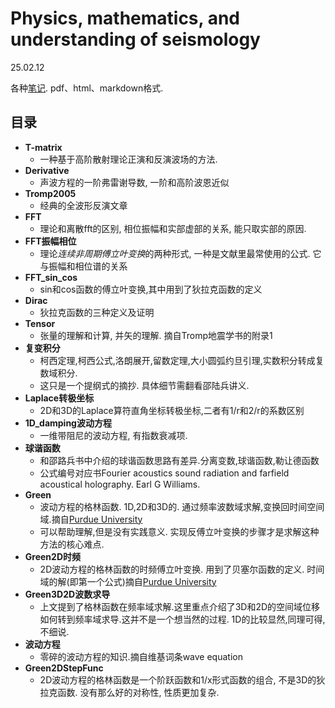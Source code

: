# Physics, mathematics, and understanding of seismology

25.02.12

各种[笔记](https://github.com/3326545509/note.github.io). pdf、html、markdown格式.
 


## 目录
* **T-matrix**
  * 一种基于高阶散射理论正演和反演波场的方法.
* **Derivative**
  * 声波方程的一阶弗雷谢导数, 一阶和高阶波恩近似
* **Tromp2005**
  *  经典的全波形反演文章
* **FFT**
  * 理论和离散fft的区别, 相位振幅和实部虚部的关系, 能只取实部的原因.
* **FFT振幅相位**
  * 理论*连续非周期傅立叶变换*的两种形式, 一种是文献里最常使用的公式. 它与振幅和相位谱的关系
* **FFT_sin_cos**
  *  sin和cos函数的傅立叶变换,其中用到了狄拉克函数的定义
* **Dirac**
  *  狄拉克函数的三种定义及证明
* **Tensor**
  * 张量的理解和计算, 并矢的理解. 摘自Tromp地震学书的附录1
* **复变积分**
  * 柯西定理,柯西公式,洛朗展开,留数定理,大小圆弧约旦引理,实数积分转成复数域积分.
  * 这只是一个提纲式的摘抄. 具体细节需翻看邵陆兵讲义.
* **Laplace转极坐标**
  * 2D和3D的Laplace算符直角坐标转极坐标,二者有1/r和2/r的系数区别
* **1D_damping波动方程**
  * 一维带阻尼的波动方程, 有指数衰减项.
* **球谐函数**
  * 和邵路兵书中介绍的球谐函数思路有差异.分离变数,球谐函数,勒让德函数
  * 公式编号对应书Fourier acoustics sound radiation and farfield acoustical holography. Earl G Williams.
* **Green**
  * 波动方程的格林函数. 1D,2D和3D的. 通过频率波数域求解,变换回时间空间域.摘自[Purdue University](https://web.ics.purdue.edu/~nowack/geos557/lecture11-dir/lecture11.htm)
  * 可以帮助理解,但是没有实践意义. 实现反傅立叶变换的步骤才是求解这种方法的核心难点.
* **Green2D时频**
  * 2D波动方程的格林函数的时频傅立叶变换. 用到了贝塞尔函数的定义. 时间域的解(即第一个公式)摘自[Purdue University](https://web.ics.purdue.edu/~nowack/geos557/lecture11-dir/lecture11.htm)
* **Green3D2D波数求导**
  * 上文提到了格林函数在频率域求解.这里重点介绍了3D和2D的空间域位移如何转到频率域求导.这并不是一个想当然的过程. 1D的比较显然,同理可得,不细说.
* **波动方程**
  * 零碎的波动方程的知识.摘自维基词条wave equation
* **Green2DStepFunc**
  * 2D波动方程的格林函数是一个阶跃函数和1/x形式函数的组合, 不是3D的狄拉克函数. 没有那么好的对称性, 性质更加复杂.